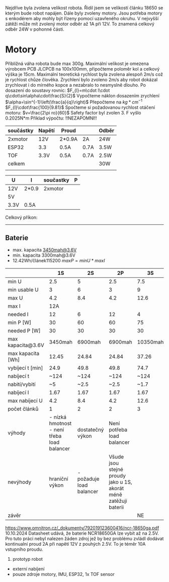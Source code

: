 Nejdříve byla zvolena velikost robota. Řídil jsem se velikostí článku 18650 se kterým bude robot napájen. Dále byly zvoleny motory. Jsou potřeba motory s enkodérem aby mohly být řízeny pomocí uzavřeného okruhu. V nejvyšší zátěži může mít zvolený motor odběr až 1A při 12V. To znamená celkový odběr 24W v pohonné části.


# Motory
Přibližná váha robota bude max 300g. Maximální velikost je omezena výrobcem PCB JLCPCB na 100x100mm, připočteme poloměr kol a celkový výška je 15cm. Maximální teoretická rychlost byla zvolena alespoň 2m/s což je rychlost chůze člověka. Zrychlení bylo zvoleno 2m/s aby robot dokázal zrychlovat i do mírného kopce a nezabralo to nesmyslně dlouho. Po dosazení do soustavy rovnic:
$F_{l}=m\cdot l\cdot q\cdot\sin\alpha\cdot\frac{S}{2}$
Vypočteme náklon dosazením zrychlení
$\alpha=\sin^{-1}\left(\frac{a}{q}\right)$
Přepočteme na $kg*{cm}^{-1}$
$F_{l}\cdot\frac{100}{9.81}$
Spočteme si požadovanou rychlost otáčení motoru:
$v=\frac{2\pi ro}{60}$
Safety factor byl zvolen 3.
F vyšlo 0.2025N*m
Příklad výpočtu: 
!!NEZAPOMNI!!

| součástky | Napětí | Proud  |      | Odběr |
| --------- | ------ | ------ | ---- | ----- |
| 2xmotor   | 12V    | 2*0.9A | 2A   | 24W   |
| ESP32     | 3.3    | 0.5A   | 0.7A | 3.5W  |
| TOF       | 3.3V   | 0.5A   | 0.7A | 2.5W  |
| celkem    |        |        |      | 30W   |
|           |        |        |      |       |



| U    | I     | součastky | P   |
| ---- | ----- | --------- | --- |
| 12V  | 2*0.9 | 2xmotor   |     |
| 5V   |       |           |     |
| 3.3V | 0.5A  |           |     |
Celkový příkon:

___

## Baterie
- max. kapacita 3450mah@3.6V
- min. kapacita 3300mah\@3.6V
- 12.42Wh/článek115200
$max P = min U * max I$

|                    | 1S                                             | 2S                       | 2P                                                               | 3S       | 3P                                                               |
| ------------------ | ---------------------------------------------- | ------------------------ | ---------------------------------------------------------------- | -------- | ---------------------------------------------------------------- |
| min U              | 2.5                                            | 5                        | 2.5                                                              | 7.5      | 2.5                                                              |
| min usable U       | 3                                              | 6                        | 3                                                                | 9        | 3                                                                |
| max U              | 4.2                                            | 8.4                      | 4.2                                                              | 12.6     | 4.2                                                              |
| max I              | 12A                                            |                          |                                                                  |          |                                                                  |
| needed I           | 12                                             | 6                        | 12                                                               | 4        | 12                                                               |
| min P \[W]         | 30                                             | 60                       | 60                                                               | 75       | 75                                                               |
| needed P \[W]      | 30                                             | 30                       | 30                                                               | 30       | 30                                                               |
| max kapacita\@3.6V | 3450mah                                        | 6900mah                  | 6900mah                                                          | 10350mah | 10350mah                                                         |
| max kapacita \[Wh] | 12.45                                          | 24.84                    | 24.84                                                            | 37.26    | 37.26                                                            |
| vybíjecí t \[min]  | 24.9                                           | 49.8                     | 49.8                                                             | 74.7     | 74.7                                                             |
| nabíjecí t         | ~124                                           | ~124                     | ~124                                                             | ~124     | ~124                                                             |
| nabití/vybití      | ~5                                             | ~2.5                     | ~2.5                                                             | ~1.7     | ~1.7                                                             |
| nabíjecí I         | 1.67                                           | 1.67                     | 1.67                                                             | 1.67     | 1.67                                                             |
| max nabíjecí U     | 4.2                                            | 8.4                      | 4.2                                                              | 12.6     | 4.2                                                              |
| počet článků       | 1                                              | 2                        | 2                                                                | 3        | 3                                                                |
| výhody             | - nízká hmotnost<br>- není třeba load balancer | dostatečný výkon<br>     | Není potřeba load balancer                                       |          | Není potřeba load balancer                                       |
| nevýhody           | hraniční výkon                                 | - požaduje load balancer | Všude jsou stejné proudy jako u 1S, akorát méně zatěžuji baterii |          | Všude jsou stejné proudy jako u 1S, akorát méně zatěžuji baterii |
| závěr              |                                                |                          |                                                                  | NE       | NE                                                               |
https://www.omnitron.cz/_dokumenty/792019123600416/ncr-18650ga.pdf 10.10.2024
Datasheet udává, že baterie NCR18650GA lze vybít až na 2.5V.
Pro tuto práci nebyl nalezen žáden zdroj jež by bez problému zvládl dodávat kontinualní proud 2A při napětí 12V z pouhých 2.5V. To je téměr 10A vstupního proudu.


1. prototyp robot
- externí nabíjení
- pouze zdroje motory, IMU, ESP32, 1x TOF sensor